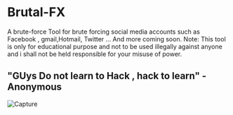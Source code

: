 # Brutal-FX
A brute-force Tool for brute forcing social media accounts such as Facebook , gmail,Hotmail, Twitter ... And more coming soon.
Note: This tool is only for educational purpose and not to be used illegally against anyone and i shall not be held responsible for your misuse of power. 


"GUys Do not learn to Hack , hack to learn" 
                              -Anonymous
------------------------------------------------------------------------------------------------
![Capture](https://user-images.githubusercontent.com/68897241/91045878-91f42b80-e628-11ea-907c-8a895303fdfc.JPG)


